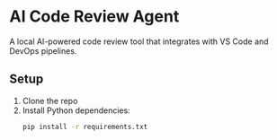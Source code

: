 # AI Code Review Agent

A local AI-powered code review tool that integrates with VS Code and DevOps pipelines.

## Setup

1. Clone the repo
2. Install Python dependencies:
   ```bash
   pip install -r requirements.txt
